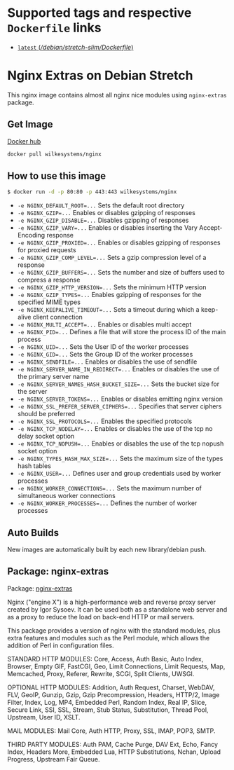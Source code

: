 # Supported tags and respective `Dockerfile` links

-	[`latest` (*/debian/stretch-slim/Dockerfile*)](https://github.com/wilkesystems/docker-nginx/blob/master/debian/stretch-slim/Dockerfile)

# Nginx Extras on Debian Stretch
This nginx image contains almost all nginx nice modules using `nginx-extras` package.

## Get Image
[Docker hub](https://hub.docker.com/r/wilkesystems/nginx-extras)

```bash
docker pull wilkesystems/nginx
```

## How to use this image

```bash
$ docker run -d -p 80:80 -p 443:443 wilkesystems/nginx
```

- `-e NGINX_DEFAULT_ROOT=...` Sets the default root directory
- `-e NGINX_GZIP=...` Enables or disables gzipping of responses
- `-e NGINX_GZIP_DISABLE=...` Disables gzipping of responses
- `-e NGINX_GZIP_VARY=...` Enables or disables inserting the Vary Accept-Encoding response
- `-e NGINX_GZIP_PROXIED=...` Enables or disables gzipping of responses for proxied requests
- `-e NGINX_GZIP_COMP_LEVEL=...` Sets a gzip compression level of a response
- `-e NGINX_GZIP_BUFFERS=...` Sets the number and size of buffers used to compress a response
- `-e NGINX_GZIP_HTTP_VERSION=...` Sets the minimum HTTP version
- `-e NGINX_GZIP_TYPES=...` Enables gzipping of responses for the specified MIME types
- `-e NGINX_KEEPALIVE_TIMEOUT=...` Sets a timeout during which a keep-alive client connection
- `-e NGINX_MULTI_ACCEPT=...` Enables or disables multi accept
- `-e NGINX_PID=...` Defines a file that will store the process ID of the main process
- `-e NGINX_UID=...` Sets the User ID of the worker processes
- `-e NGINX_GID=...` Sets the Group ID of the worker processes
- `-e NGINX_SENDFILE=...` Enables or disables the use of sendfile
- `-e NGINX_SERVER_NAME_IN_REDIRECT=...` Enables or disables the use of the primary server name
- `-e NGINX_SERVER_NAMES_HASH_BUCKET_SIZE=...` Sets the bucket size for the server
- `-e NGINX_SERVER_TOKENS=...` Enables or disables emitting nginx version
- `-e NGINX_SSL_PREFER_SERVER_CIPHERS=...` Specifies that server ciphers should be preferred
- `-e NGINX_SSL_PROTOCOLS=...` Enables the specified protocols
- `-e NGINX_TCP_NODELAY=...` Enables or disables the use of the tcp no delay socket option
- `-e NGINX_TCP_NOPUSH=...` Enables or disables the use of the tcp nopush socket option
- `-e NGINX_TYPES_HASH_MAX_SIZE=...` Sets the maximum size of the types hash tables
- `-e NGINX_USER=...` Defines user and group credentials used by worker processes
- `-e NGINX_WORKER_CONNECTIONS=...` Sets the maximum number of simultaneous worker connections
- `-e NGINX_WORKER_PROCESSES=...` Defines the number of worker processes

## Auto Builds
New images are automatically built by each new library/debian push.

## Package: nginx-extras
Package: [nginx-extras](https://packages.debian.org/stretch/nginx-extras)

Nginx ("engine X") is a high-performance web and reverse proxy server created by Igor Sysoev. It can be used both as a standalone web server and as a proxy to reduce the load on back-end HTTP or mail servers.

This package provides a version of nginx with the standard modules, plus extra features and modules such as the Perl module, which allows the addition of Perl in configuration files.

STANDARD HTTP MODULES: Core, Access, Auth Basic, Auto Index, Browser, Empty GIF, FastCGI, Geo, Limit Connections, Limit Requests, Map, Memcached, Proxy, Referer, Rewrite, SCGI, Split Clients, UWSGI.

OPTIONAL HTTP MODULES: Addition, Auth Request, Charset, WebDAV, FLV, GeoIP, Gunzip, Gzip, Gzip Precompression, Headers, HTTP/2, Image Filter, Index, Log, MP4, Embedded Perl, Random Index, Real IP, Slice, Secure Link, SSI, SSL, Stream, Stub Status, Substitution, Thread Pool, Upstream, User ID, XSLT.

MAIL MODULES: Mail Core, Auth HTTP, Proxy, SSL, IMAP, POP3, SMTP.

THIRD PARTY MODULES: Auth PAM, Cache Purge, DAV Ext, Echo, Fancy Index, Headers More, Embedded Lua, HTTP Substitutions, Nchan, Upload Progress, Upstream Fair Queue.
